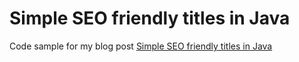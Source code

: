 # Simple SEO friendly titles in Java

Code sample for my blog post [Simple SEO friendly titles in Java](https://blog.blebail.com/java/seo/2020/03/31/simple-seo-friendly-titles-in-java.html)
